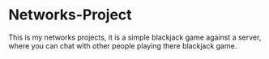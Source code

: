 # Networks-Project
This is my networks projects, it is a simple blackjack game against a server, where you can chat with other people playing there blackjack game. 

